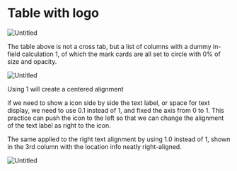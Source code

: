# Table with logo

![Untitled](Table%20with%20logo%20d0e7e7fe516d40dabcce14c035bd454f/Untitled.png)

The table above is not a cross tab, but a list of columns with a dummy in-field calculation 1, of which the mark cards are all set to circle with 0% of size and opacity. 

![Untitled](Table%20with%20logo%20d0e7e7fe516d40dabcce14c035bd454f/Untitled%201.png)

Using 1 will create a centered alignment

if we need to show a icon side by side the text label, or space for text display, we need to use 0.1 instead of 1, and fixed the axis from 0 to 1. This practice can push the icon to the left so that we can change the alignment of the text label as right to the icon.

The same applied to the right text alignment by using 1.0 instead of 1, shown in the 3rd column with the location info neatly right-aligned.

![Untitled](Table%20with%20logo%20d0e7e7fe516d40dabcce14c035bd454f/Untitled%202.png)